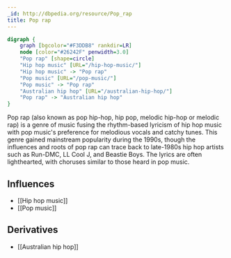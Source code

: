 ```yaml
---
_id: http://dbpedia.org/resource/Pop_rap
title: Pop rap
---
```


```dot
digraph {
	graph [bgcolor="#F3DDB8" rankdir=LR]
	node [color="#26242F" penwidth=3.0]
	"Pop rap" [shape=circle]
	"Hip hop music" [URL="/hip-hop-music/"]
	"Hip hop music" -> "Pop rap"
	"Pop music" [URL="/pop-music/"]
	"Pop music" -> "Pop rap"
	"Australian hip hop" [URL="/australian-hip-hop/"]
	"Pop rap" -> "Australian hip hop"
}
```

Pop rap (also known as pop hip-hop, hip pop, melodic hip-hop or melodic rap) is a genre of music fusing the rhythm-based lyricism of hip hop music with pop music's preference for melodious vocals and catchy tunes. This genre gained mainstream popularity during the 1990s, though the influences and roots of pop rap can trace back to late-1980s hip hop artists such as Run-DMC, LL Cool J, and Beastie Boys. The lyrics are often lighthearted, with choruses similar to those heard in pop music.

## Influences
- [[Hip hop music]]
- [[Pop music]]

## Derivatives
- [[Australian hip hop]]
